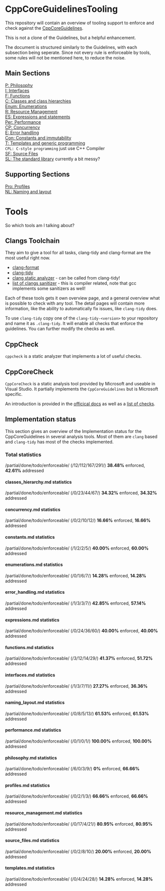 # CppCoreGuidelinesTooling

This repository will contain an overview of tooling support to enforce and check against the [CppCoreGuidelines](https://github.com/isocpp/CppCoreGuidelines).

This is not a clone of the Guidelines, but a helpful enhancement.

The document is structured similarly to the Guidelines, with each
subsection being seperate. Since not every rule is enforceable by tools,
some rules will not be mentioned here, to reduce the noise.

## Main Sections

[P: Philosophy](philosophy.md)  
[I: Interfaces](interfaces.md)  
[F: Functions](functions.md)  
[C: Classes and class hierarchies](classes_hierarchy.md)  
[Enum: Enumerations](enumerations.md)  
[R: Resource Management](resource_management.md)  
[ES: Expressions and statements](expressions.md)  
[Per: Performance](performance.md)  
[CP: Concurrency](concurrency.md)  
[E: Error handling](error_handling.md)  
[Con: Constants and immutability](constants.md)  
[T: Templates and generic programming](templates.md)  
`CPL: C-style programming` just use C++ Compiler  
[SF: Source Files](source_files.md)  
[SL: The standard library]() currently a bit messy?  

## Supporting Sections

[Pro: Profiles](profiles.md)  
[NL: Naming and layout](naming_layout.md)  

# Tools

So which tools am I talking about?

## Clangs Toolchain
They aim to give a tool for all tasks, clang-tidy and clang-format are the most useful right now.

- [clang-format](http://clang.llvm.org/docs/ClangFormat.html)
- [clang-tidy](http://clang.llvm.org/extra/clang-tidy/index.html)
- [clang static analyzer](http://clang-analyzer.llvm.org/) - can be called from clang-tidy!
- [list of clangs sanitizer](http://clang.llvm.org/docs/index.html) - this is compiler related, note that gcc implements some sanitizers as well!

Each of these tools gets it own overview page, and a general overview what is possible to check with any tool.
The detail pages will contain more information, like the ability to automatically fix issues, like `clang-tidy` does.

To use `clang-tidy` copy one of the `clang-tidy-<version>` to your repository
and name it as `.clang-tidy`. It will enable all checks that enforce the
guidelines. You can further modify the checks as well.

## CppCheck

`cppcheck` is a static analyzer that implements a lot of useful checks.

## CppCoreCheck

`CppCoreCheck` is a static analysis tool provided by Microsoft and useable in
Visual Studio. It partially implements the `CppCoreGuidelines` but is Microsoft
specific.

An introduction is provided in the [officical
docs](https://docs.microsoft.com/en-us/visualstudio/code-quality/using-the-cpp-core-guidelines-checkers)
as well as a [list of
checks](https://docs.microsoft.com/en-us/visualstudio/code-quality/code-analysis-for-cpp-corecheck).

## Implementation status

This section gives an overview of the Implementation status for the
CppCoreGuidelines in several analysis tools. Most of them are `clang` based and
`clang-tidy` has most of the checks implemented.


### Total statistics
/partial/done/todo/enforceable/ (/12/112/167/291/) **38.48%** enforced, **42.61%** addressed

#### classes_hierarchy.md statistics
/partial/done/todo/enforceable/ (/0/23/44/67/) **34.32%** enforced, **34.32%** addressed

#### concurrency.md statistics
/partial/done/todo/enforceable/ (/0/2/10/12/) **16.66%** enforced, **16.66%** addressed

#### constants.md statistics
/partial/done/todo/enforceable/ (/1/2/2/5/) **40.00%** enforced, **60.00%** addressed

#### enumerations.md statistics
/partial/done/todo/enforceable/ (/0/1/6/7/) **14.28%** enforced, **14.28%** addressed

#### error_handling.md statistics
/partial/done/todo/enforceable/ (/1/3/3/7/) **42.85%** enforced, **57.14%** addressed

#### expressions.md statistics
/partial/done/todo/enforceable/ (/0/24/36/60/) **40.00%** enforced, **40.00%** addressed

#### functions.md statistics
/partial/done/todo/enforceable/ (/3/12/14/29/) **41.37%** enforced, **51.72%** addressed

#### interfaces.md statistics
/partial/done/todo/enforceable/ (/1/3/7/11/) **27.27%** enforced, **36.36%** addressed

#### naming_layout.md statistics
/partial/done/todo/enforceable/ (/0/8/5/13/) **61.53%** enforced, **61.53%** addressed

#### performance.md statistics
/partial/done/todo/enforceable/ (/0/1/0/1/) **100.00%** enforced, **100.00%** addressed

#### philosophy.md statistics
/partial/done/todo/enforceable/ (/6/0/3/9/) **0%** enforced, **66.66%** addressed

#### profiles.md statistics
/partial/done/todo/enforceable/ (/0/2/1/3/) **66.66%** enforced, **66.66%** addressed

#### resource_management.md statistics
/partial/done/todo/enforceable/ (/0/17/4/21/) **80.95%** enforced, **80.95%** addressed

#### source_files.md statistics
/partial/done/todo/enforceable/ (/0/2/8/10/) **20.00%** enforced, **20.00%** addressed

#### templates.md statistics
/partial/done/todo/enforceable/ (/0/4/24/28/) **14.28%** enforced, **14.28%** addressed

